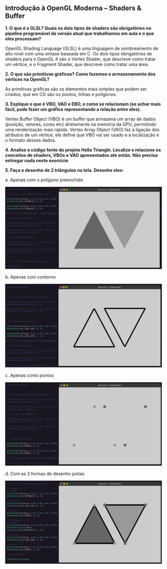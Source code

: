 ## Introdução à OpenGL Moderna – Shaders & Buffer

<b>1. O que é a GLSL? Quais os dois tipos de shaders são obrigatórios no pipeline programável da versão atual que trabalhamos em aula e o que eles processam?</b>

OpenGL Shading Language (GLSL) é uma linguagem de sombreamento de alto nível com uma sintaxe baseada em C. Os dois tipos obrigatórios de shaders para o OpenGL 4 são o Vertex Shader, que descreve como tratar um vértice, e o Fragment Shader, que descreve como tratar uma área.

<b>2. O que são primitivas gráficas? Como fazemos o armazenamento dos vértices na OpenGL?</b>

As primitivas gráficas são os elementos mais simples que podem ser criados, que em CG são os pontos, linhas e poligonos.

<b>3. Explique o que é VBO, VAO e EBO, e como se relacionam (se achar mais fácil, pode fazer um gráfico representando a relação entre eles).</b>

Vertex Buffer Object (VBO) é um buffer que armazena um array de dados (posição, vetores, cores etc) diretamente na memória da GPU, permitindo uma renderização mais rápida. Vertex Array Object (VAO) faz a ligação dos atributos de um vértice, ele define que VBO vai ser usado e a localização e o formato desses dados.

<b>4. Analise o código fonte do projeto Hello Triangle. Localize e relacione os conceitos de shaders, VBOs e VAO apresentados até então. Não precisa entregar nada neste exercício</b>

<b> 5. Faça o desenho de 2 triângulos na tela. Desenhe eles: </b>

a. Apenas com o polígono preenchido

<img src="./Exercicio5/Prints/print5a.png">

b. Apenas com contorno

<img src="./Exercicio5/Prints/print5b.png">

c. Apenas como pontos

<img src="./Exercicio5/Prints/print5c.png">

d. Com as 3 formas de desenho juntas

<img src="./Exercicio5/Prints/print5d.png">
